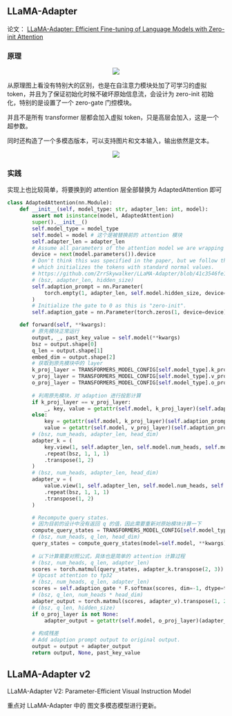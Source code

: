 ## LLaMA-Adapter

论文： [LLaMA-Adapter: Efficient Fine-tuning of Language Models with Zero-init Attention](https://arxiv.org/pdf/2303.16199.pdf)

### 原理

<div align=center>
<img src="https://user-images.githubusercontent.com/17425982/236591154-bc2f75f8-4acb-43e5-b86b-0d376d796faf.png"/>
</div>

从原理图上看没有特别大的区别，也是在自注意力模块处加了可学习的虚拟 token，并且为了保证初始化时候不破坏原始信息流，会设计为 zero-init 初始化，特别的是设置了一个 zero-gate 门控模块。

并且不是所有 transformer 层都会加入虚拟 token，只是高层会加入，这是一个超参数。

同时还构造了一个多模态版本，可以支持图片和文本输入，输出依然是文本。

<div align=center>
<img src="https://user-images.githubusercontent.com/17425982/236591372-aaecf273-5382-4c89-b70d-e1e9dd075bc0.png"/>
</div>

### 实践

实现上也比较简单，将要换到的 attention 层全部替换为 AdaptedAttention 即可

```python
class AdaptedAttention(nn.Module):
    def __init__(self, model_type: str, adapter_len: int, model):
        assert not isinstance(model, AdaptedAttention)
        super().__init__()
        self.model_type = model_type
        self.model = model # 这个是被替换前的 attention 模块
        self.adapter_len = adapter_len
        # Assume all parameters of the attention model we are wrapping are on the same device.
        device = next(model.parameters()).device
        # Don't think this was specified in the paper, but we follow the official repo which used an Embedding
        # which initializes the tokens with standard normal values.
        # https://github.com/ZrrSkywalker/LLaMA-Adapter/blob/41c3546fe1997ab8a65809dc8d8f9252b19d9faf/llama/model.py#L234
        # (bsz, adapter_len, hidden_size)
        self.adaption_prompt = nn.Parameter(
            torch.empty(1, adapter_len, self.model.hidden_size, device=device).normal_()
        )
        # Initialize the gate to 0 as this is "zero-init".
        self.adaption_gate = nn.Parameter(torch.zeros(1, device=device))

    def forward(self, **kwargs):
        # 原先模块正常运行
        output, _, past_key_value = self.model(**kwargs)
        bsz = output.shape[0]
        q_len = output.shape[1]
        embed_dim = output.shape[2]
        # 获取到原先模块中的 layer
        k_proj_layer = TRANSFORMERS_MODEL_CONFIG[self.model_type].k_proj_layer
        v_proj_layer = TRANSFORMERS_MODEL_CONFIG[self.model_type].v_proj_layer
        o_proj_layer = TRANSFORMERS_MODEL_CONFIG[self.model_type].o_proj_layer
        
        # 利用原先模块，对 adaption 进行投影计算
        if k_proj_layer == v_proj_layer:
            _, key, value = getattr(self.model, k_proj_layer)(self.adaption_prompt).split(embed_dim, dim=2)
        else:
            key = getattr(self.model, k_proj_layer)(self.adaption_prompt)
            value = getattr(self.model, v_proj_layer)(self.adaption_prompt)
        # (bsz, num_heads, adapter_len, head_dim)
        adapter_k = (
            key.view(1, self.adapter_len, self.model.num_heads, self.model.head_dim)
            .repeat(bsz, 1, 1, 1)
            .transpose(1, 2)
        )
        # (bsz, num_heads, adapter_len, head_dim)
        adapter_v = (
            value.view(1, self.adapter_len, self.model.num_heads, self.model.head_dim)
            .repeat(bsz, 1, 1, 1)
            .transpose(1, 2)
        )

        # Recompute query states.
        # 因为目前的设计中没有返回 q 的值，因此需要重新对原始模块计算一下
        compute_query_states = TRANSFORMERS_MODEL_CONFIG[self.model_type].compute_query_states
        # (bsz, num_heads, q_len, head_dim)
        query_states = compute_query_states(model=self.model, **kwargs)
        
        # 以下计算需要对照公式，具体也是简单的 attention 计算过程
        # (bsz, num_heads, q_len, adapter_len)
        scores = torch.matmul(query_states, adapter_k.transpose(2, 3)) / math.sqrt(self.model.head_dim)
        # Upcast attention to fp32
        # (bsz, num_heads, q_len, adapter_len)
        scores = self.adaption_gate * F.softmax(scores, dim=-1, dtype=torch.float32).to(query_states.dtype)
        # (bsz, q_len, num_heads * head_dim)
        adapter_output = torch.matmul(scores, adapter_v).transpose(1, 2).reshape(bsz, q_len, -1)
        # (bsz, q_len, hidden_size)
        if o_proj_layer is not None:
            adapter_output = getattr(self.model, o_proj_layer)(adapter_output)
        
        # 构成残差
        # Add adaption prompt output to original output.
        output = output + adapter_output
        return output, None, past_key_value
```

## LLaMA-Adapter v2

LLaMA-Adapter V2: Parameter-Efficient Visual Instruction Model

重点对 LLaMA-Adapter 中的 图文多模态模型进行更新。
